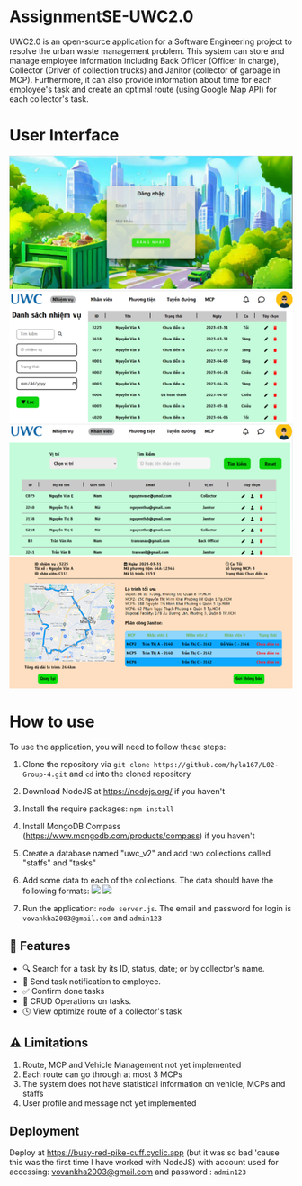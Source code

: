 # AssignmentSE-UWC2.0
UWC2.0 is an open-source application for a Software Engineering project to resolve the urban waste management problem. This system can store and manage employee information including Back Officer (Officer in charge), Collector (Driver of collection trucks) and Janitor (collector of garbage in MCP). Furthermore, it can also provide information about time for each employee's task and create an optimal route (using Google Map API) for each collector's task.
# User Interface
![](https://github.com/hyla167/L02-Group-4/blob/master/demo/demo_homepage.png)
![](https://github.com/hyla167/L02-Group-4/blob/master/demo/demo_task.png)
![](https://github.com/hyla167/L02-Group-4/blob/master/demo/demo_staff.png)
![](https://github.com/hyla167/L02-Group-4/blob/master/demo/demo_detail_task.png)

# How to use
To use the application, you will need to follow these steps:
1. Clone the repository via `git clone https://github.com/hyla167/L02-Group-4.git` and `cd` into the cloned repository
2. Download NodeJS at https://nodejs.org/ if you haven't
3. Install the require packages: `npm install`
4. Install MongoDB Compass (https://www.mongodb.com/products/compass) if you haven't
5. Create a database named "uwc_v2" and add two collections called "staffs" and "tasks"
6. Add some data to each of the collections. The data should have the following formats:
<img src="readme_mongo1.png" width="450"/> <img src="readme_mongo2.png" width="450"/> 

7. Run the application: `node server.js`. The email and password for login is `vovankha2003@gmail.com` and `admin123`

## 🚀 Features
- 🔍 Search for a task by its ID, status, date; or by collector's name.
- 🔔 Send task notification to employee.
- ✅ Confirm done tasks
- 🌈 CRUD Operations on tasks.
- 🕓 View optimize route of a collector's task

## ⚠️ Limitations
1. Route, MCP and Vehicle Management not yet implemented
2. Each route can go through at most 3 MCPs
3. The system does not have statistical information on vehicle, MCPs and staffs
4. User profile and message not yet implemented

## Deployment
Deploy at https://busy-red-pike-cuff.cyclic.app (but it was so bad 'cause this was the first time I have worked with NodeJS) with account used for accessing: vovankha2003@gmail.com and password : `admin123`